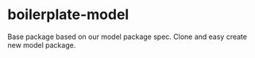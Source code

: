 # boilerplate-model
Base package based on our model package spec. Clone and easy create new model package.

